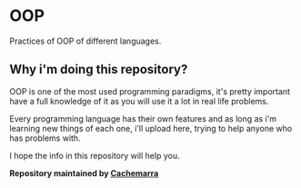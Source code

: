 # OOP
Practices of OOP of different languages.

## Why i'm doing this repository?

OOP is one of the most used programming paradigms, it's pretty important have a full knowledge 
of it as you will use it a lot in real life problems. 

Every programming language has their own features and as long as i'm learning new things of
each one, i'll upload here, trying to help anyone who has problems with.

I hope the info in this repository will help you.


**Repository maintained by [Cachemarra](!https://github.com/Cachemarra/OOP)**


